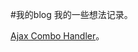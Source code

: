 #我的blog
我的一些想法记录。



[Ajax Combo Handler](https://github.com/houyhea/blog/blob/master/ajax_combo_handler.md)。
